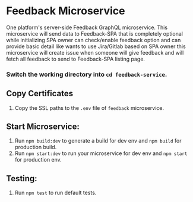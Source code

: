 Feedback Microservice
=================================================

One platform's server-side Feedback GraphQL microservice. This microservice will send data to Feedback-SPA that is completely optional while initializing SPA owner can check/enable feedback option and can provide basic detail like wants to use Jira/Gitlab based on SPA owner this microservice will create issue when someone will give feedback and will fetch all feedback to send to Feedback-SPA listing page.  

### Switch the working directory into `cd feedback-service`.

  Copy Certificates
  ------------
  1.  Copy the SSL paths to the `.env` file of `feedback` microservice.

  Start Microservice:
  ------------
  1.  Run `npm build:dev` to generate a build for dev env and `npm build` for production build.
  2.  Run `npm start:dev` to run your microservice for dev env and `npm start` for production env.


  Testing:
  ------------
  1.  Run `npm test` to run default tests.
